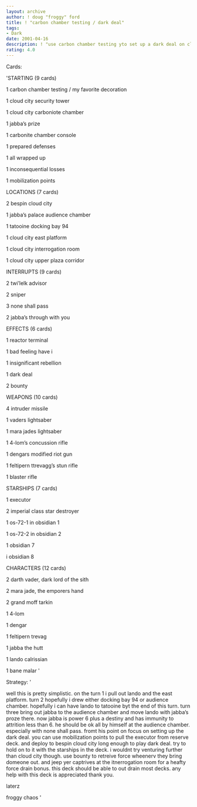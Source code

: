 ```yaml
---
layout: archive
author: ! doug "froggy" ford
title: ! "carbon chamber testing / dark deal"
tags:
- Dark
date: 2001-04-16
description: ! "use carbon chamber testing yto set up a dark deal on cloud city"
rating: 4.0
---
```

Cards: 

'STARTING (9 cards)

1 carbon chamber testing / my favorite decoration

1 cloud city security tower

1 cloud city carboniote chamber

1 jabba’s prize

1 carbonite chamber console

1 prepared defenses

1 all wrapped up

1 inconsequential losses

1 mobilization points


LOCATIONS (7 cards)

2 bespin cloud city

1 jabba’s palace audience chamber

1 tatooine docking bay 94

1 cloud city east platform

1 cloud city interrogation room

1 cloud city upper plaza corridor


INTERRUPTS (9 cards)

2 twi’lelk advisor

2 sniper

3 none shall pass

2 jabba’s through with you


EFFECTS (6 cards)

1 reactor terminal

1 bad feeling have i

1 insignificant rebellion

1 dark deal

2 bounty


WEAPONS (10 cards)

4 intruder missile

1 vaders lightsaber

1 mara jades lightsaber

1 4-lom’s concussion rifle

1 dengars modified riot gun

1 feltipern ttrevagg’s stun rifle

1 blaster rifle


STARSHIPS (7 cards)

1 executor

2 imperial class star destroyer

1 os-72-1 in obsidian 1

1 os-72-2 in obsidian 2

1 obsidian 7

i obsidian 8


CHARACTERS (12 cards)

2 darth vader, dark lord of the sith

2 mara jade, the emporers hand

2 grand moff tarkin

1 4-lom

1 dengar

1 feltipern trevag

1 jabba the hutt

1 lando calrissian

1 bane malar '

Strategy: '

well this is pretty simplistic. on the turn 1 i pull out lando and the east platform. turn 2 hopefully i drew either docking bay 94 or audience chamber. hopefully i can have lando to tatooine byt the end of this turn. turn three bring out jabba to the audience chamber and move lando with jabba’s proze there. now jabba is power 6 plus a destiny and has immunity to attrition less than 6. he should be ok all by himself at the audience chamber. especially with none shall pass. fromt his point on focus on setting up the dark deal. you can use mobilization points to pull the executor from reserve deck. and deploy to bespin cloud city long enough to play dark deal. try to hold on to it with the starships in the deck. i wouldnt try venturing further than cloud city though. use bounty to retreive force wheenerv they bring domeone out. and jeep yer captrives at the itnerrogation room for a heafty force drain bonus. this deck should be able to out drain most decks. any help with this deck is appreciated thank you.


laterz

froggy chaos '